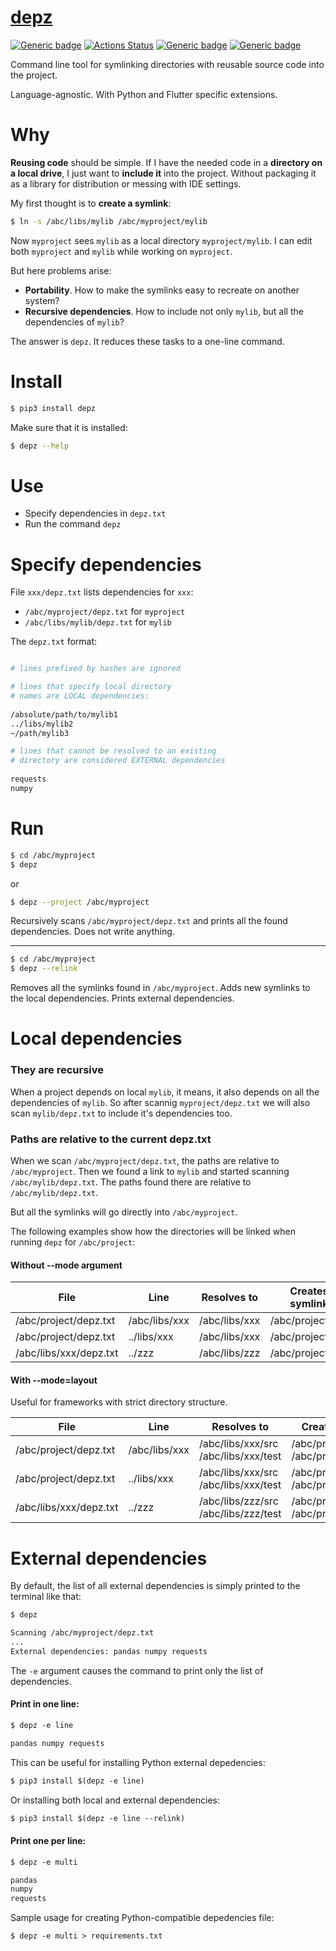 # [depz](https://github.com/rtmigo/depz)

[![Generic badge](https://img.shields.io/badge/ready_for_use-no-red.svg)](#)
[![Actions Status](https://github.com/rtmigo/depz/workflows/CI/badge.svg?branch=master)](https://github.com/rtmigo/depz/actions)
[![Generic badge](https://img.shields.io/badge/CI_OS-MacOS,_Ubuntu-blue.svg)](#)
[![Generic badge](https://img.shields.io/badge/CI_Python-3.7--3.9-blue.svg)](#)


Command line tool for symlinking directories with reusable source code into the project.

Language-agnostic. With Python and Flutter specific extensions.

# Why

**Reusing code** should be simple. If I have the needed code in a **directory on a local drive**, 
I just want to **include it** into the project. Without packaging it as a library 
for distribution or messing with IDE settings.

My first thought is to **create a symlink**:

```bash
$ ln -s /abc/libs/mylib /abc/myproject/mylib
```

Now `myproject` sees `mylib` as a local directory `myproject/mylib`. I can edit both `myproject` 
and `mylib` while working on `myproject`.

But here problems arise:
- **Portability**. How to make the symlinks easy to recreate on another system?
- **Recursive dependencies**. How to include not only `mylib`, but all the dependencies of `mylib`?

The answer is `depz`. It reduces these tasks to a one-line command.

# Install

```bash
$ pip3 install depz
```

Make sure that it is installed:

```bash
$ depz --help
```

# Use

- Specify dependencies in `depz.txt`
- Run the command `depz`

# Specify dependencies

File `xxx/depz.txt` lists dependencies for `xxx`:
- `/abc/myproject/depz.txt` for `myproject`
- `/abc/libs/mylib/depz.txt` for `mylib`

The `depz.txt` format:
```sh

# lines prefixed by hashes are ignored

# lines that specify local directory 
# names are LOCAL dependencies:
  
/absolute/path/to/mylib1
../libs/mylib2
~/path/mylib3

# lines that cannot be resolved to an existing 
# directory are considered EXTERNAL dependencies
 
requests
numpy
```

# Run

```bash
$ cd /abc/myproject
$ depz
```
or
```bash
$ depz --project /abc/myproject
```

Recursively scans `/abc/myproject/depz.txt` and prints all the found dependencies. Does not write anything. 

---------

```bash
$ cd /abc/myproject
$ depz --relink
```

Removes all the symlinks found in `/abc/myproject`. Adds new symlinks to the local dependencies. Prints external dependencies.
 

# Local dependencies

### They are recursive

When a project depends on local `mylib`, it means, it also depends on all 
the dependencies of `mylib`. So after scannig `myproject/depz.txt` we will also 
scan `mylib/depz.txt` to include it's dependencies too.

### Paths are relative to the current depz.txt

When we scan `/abc/myproject/depz.txt`, the paths are relative to `/abc/myproject`. Then we found a link 
to `mylib` and started scanning `/abc/mylib/depz.txt`. The paths found there are relative to `/abc/mylib/depz.txt`.  

But all the symlinks will go directly into `/abc/myproject`.

The following examples show how the directories will be linked when running `depz` for `/abc/project`:

#### Without --mode argument

| File  | Line | Resolves to | Creates symlink |
|--------------------|------------|---------------|--------|
|/abc/project/depz.txt|/abc/libs/xxx|/abc/libs/xxx|/abc/project/xxx|
|/abc/project/depz.txt|../libs/xxx|/abc/libs/xxx|/abc/project/xxx|
|/abc/libs/xxx/depz.txt|../zzz|/abc/libs/zzz|/abc/project/zzz|

#### With --mode=layout

Useful for frameworks with strict directory structure. 

| File  | Line | Resolves to | Creates symlink |
|--------------------|------------|---------------|--------|
| /abc/project/depz.txt | /abc/libs/xxx|/abc/libs/xxx/src<br/>/abc/libs/xxx/test|/abc/project/src/xxx<br/>/abc/project/test/xxx |
| /abc/project/depz.txt | ../libs/xxx|/abc/libs/xxx/src<br/>/abc/libs/xxx/test|/abc/project/src/xxx<br/>/abc/project/test/xxx |
| /abc/libs/xxx/depz.txt | ../zzz|/abc/libs/zzz/src<br/>/abc/libs/zzz/test|/abc/project/src/zzz<br/>/abc/project/test/zzz |


# External dependencies

By default, the list of all external dependencies is simply printed to the terminal like that:

```txt
$ depz

Scanning /abc/myproject/depz.txt
...
External dependencies: pandas numpy requests
```

The `-e` argument causes the command to print only the list of dependencies.

#### Print in one line:

```txt
$ depz -e line

pandas numpy requests
```

This can be useful for installing Python external depedencies:
```txt
$ pip3 install $(depz -e line)
```

Or installing both local and external dependencies:
```txt
$ pip3 install $(depz -e line --relink)
```


#### Print one per line:
```txt
$ depz -e multi

pandas
numpy
requests
```

Sample usage for creating Python-compatible depedencies file:

```txt
$ depz -e multi > requirements.txt
```